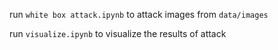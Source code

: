run `white box attack.ipynb` to attack images from `data/images`

run `visualize.ipynb` to visualize the results of attack
